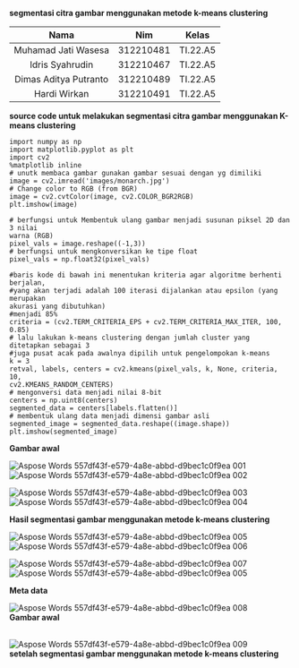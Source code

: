 ﻿**segmentasi citra gambar menggunakan metode k-means clustering**

|Nama|Nim|Kelas|
| :-: | :-: | :-: |
|Muhamad Jati Wasesa|312210481|TI.22.A5|
|Idris Syahrudin|312210467|TI.22.A5|
|Dimas Aditya Putranto|312210489|TI.22.A5|
|Hardi Wirkan|312210491|TI.22.A5|

**source code untuk melakukan segmentasi citra gambar menggunakan K-means clustering**
```
import numpy as np
import matplotlib.pyplot as plt
import cv2
%matplotlib inline
# unutk membaca gambar gunakan gambar sesuai dengan yg dimiliki
image = cv2.imread('images/monarch.jpg')
# Change color to RGB (from BGR)
image = cv2.cvtColor(image, cv2.COLOR_BGR2RGB)
plt.imshow(image)

# berfungsi untuk Membentuk ulang gambar menjadi susunan piksel 2D dan 3 nilai
warna (RGB)
pixel_vals = image.reshape((-1,3))
# berfungsi untuk mengkonversikan ke tipe float
pixel_vals = np.float32(pixel_vals)

#baris kode di bawah ini menentukan kriteria agar algoritme berhenti berjalan,
#yang akan terjadi adalah 100 iterasi dijalankan atau epsilon (yang merupakan
akurasi yang dibutuhkan)
#menjadi 85%
criteria = (cv2.TERM_CRITERIA_EPS + cv2.TERM_CRITERIA_MAX_ITER, 100, 0.85)
# lalu lakukan k-means clustering dengan jumlah cluster yang ditetapkan sebagai 3
#juga pusat acak pada awalnya dipilih untuk pengelompokan k-means
k = 3
retval, labels, centers = cv2.kmeans(pixel_vals, k, None, criteria, 10,
cv2.KMEANS_RANDOM_CENTERS)
# mengonversi data menjadi nilai 8-bit
centers = np.uint8(centers)
segmented_data = centers[labels.flatten()]
# membentuk ulang data menjadi dimensi gambar asli
segmented_image = segmented_data.reshape((image.shape))
plt.imshow(segmented_image)
```

**Gambar awal**

![Aspose Words 557df43f-e579-4a8e-abbd-d9bec1c0f9ea 001](https://github.com/Muhjat7/k-means/assets/129918243/218d9fd2-1b14-4cbd-8312-f33ab1074c34)![Aspose Words 557df43f-e579-4a8e-abbd-d9bec1c0f9ea 002](https://github.com/Muhjat7/k-means/assets/129918243/267662c9-6524-4e9b-a0b9-df51bafeadcd)

![Aspose Words 557df43f-e579-4a8e-abbd-d9bec1c0f9ea 003](https://github.com/Muhjat7/k-means/assets/129918243/bf2178b9-5a3f-4a1b-8ce3-9ebf8a1bfb5a)![Aspose Words 557df43f-e579-4a8e-abbd-d9bec1c0f9ea 004](https://github.com/Muhjat7/k-means/assets/129918243/224b30c3-a762-44f8-b345-f6dcb300b134)









**Hasil segmentasi gambar menggunakan metode k-means clustering**

![Aspose Words 557df43f-e579-4a8e-abbd-d9bec1c0f9ea 005](https://github.com/Muhjat7/k-means/assets/129918243/15116b5b-9b7e-4bee-995d-32d7341c5a86)![Aspose Words 557df43f-e579-4a8e-abbd-d9bec1c0f9ea 006](https://github.com/Muhjat7/k-means/assets/129918243/4ed03568-20c8-4289-bc3d-c005755a86f0)

![Aspose Words 557df43f-e579-4a8e-abbd-d9bec1c0f9ea 007](https://github.com/Muhjat7/k-means/assets/129918243/bb7e3919-2a3f-4fa5-9898-f041da3af26c)![Aspose Words 557df43f-e579-4a8e-abbd-d9bec1c0f9ea 005](https://github.com/Muhjat7/k-means/assets/129918243/d7db9766-6d07-40b1-9543-62590cb2a7a3)










**Meta data**

![Aspose Words 557df43f-e579-4a8e-abbd-d9bec1c0f9ea 008](https://github.com/Muhjat7/k-means/assets/129918243/121b3dfa-3308-4d73-a28c-b7228f8d7986) <br>
<b>	Gambar awal</b> <br> <br>


![Aspose Words 557df43f-e579-4a8e-abbd-d9bec1c0f9ea 009](https://github.com/Muhjat7/k-means/assets/129918243/a78b628e-f42a-4c0e-9e90-984c61472f28) <br>
<b> setelah segmentasi gambar menggunakan metode k-means clustering </b>

